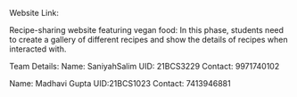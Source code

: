 Website Link:

Recipe-sharing website featuring vegan food: In this phase, students need to create a gallery of different recipes and show the details of recipes when interacted with.

Team Details: Name: SaniyahSalim UID: 21BCS3229 Contact: 9971740102

Name: Madhavi Gupta UID:21BCS1023 Contact: 7413946881
